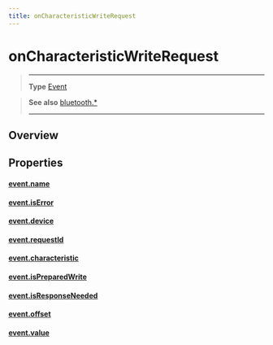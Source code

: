 ```yaml
---
title: onCharacteristicWriteRequest
---
```

# onCharacteristicWriteRequest

> --------------------- ------------------------------------------------------------------------------------------
> __Type__              [Event](https://docs.coronalabs.com/api/type/Event.html)


> __See also__          [bluetooth.*](/plugin/bluetooth/)
> --------------------- ------------------------------------------------------------------------------------------

## Overview

## Properties

#### [event.name](/plugin/bluetooth/type/Server/event/onCharacteristicWriteRequest/name)

#### [event.isError](/plugin/bluetooth/type/Server/event/onCharacteristicWriteRequest/isError)

#### [event.device](/plugin/bluetooth/type/Server/event/onCharacteristicWriteRequest/device)

#### [event.requestId](/plugin/bluetooth/type/Server/event/onCharacteristicWriteRequest/requestId)

#### [event.characteristic](/plugin/bluetooth/type/Server/event/onCharacteristicWriteRequest/characteristic)

#### [event.isPreparedWrite](/plugin/bluetooth/type/Server/event/onCharacteristicWriteRequest/isPreparedWrite)

#### [event.isResponseNeeded](/plugin/bluetooth/type/Server/event/onCharacteristicWriteRequest/isResponseNeeded)

#### [event.offset](/plugin/bluetooth/type/Server/event/onCharacteristicWriteRequest/offset)

#### [event.value](/plugin/bluetooth/type/Server/event/onCharacteristicWriteRequest/value)